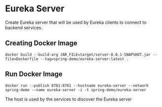 Eureka Server
=

Create Eureka server that will be used by Eureka clients to connect to backend services.


Creating Docker Image
-

`docker build --build-arg JAR_FILE=target/server-0.0.1-SNAPSHOT.jar --file=Dockerfile --tag=spring-demo/eureka-server:latest .`

Run Docker Image
-

`docker run --publish 8761:8761 --hostname eureka-server --network spring-demo --name eureka-server -i -t spring-demo/eureka-server`

The host is used by the services to discover the Eureka server

